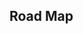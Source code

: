 ## Road Map

<iframe
  :src="$withBase('/breadth-first-search.html')"
  width="100%"
  height="800"
  frameborder="0"
  scrolling="No"
  leftmargin="0"
  topmargin="0"
